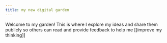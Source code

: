 ```yaml
---
title: my new digital garden 
---
```



Welcome to my garden! This is where I explore my ideas and share them publicly so others can read and provide feedback to help me [[improve my thinking]]
